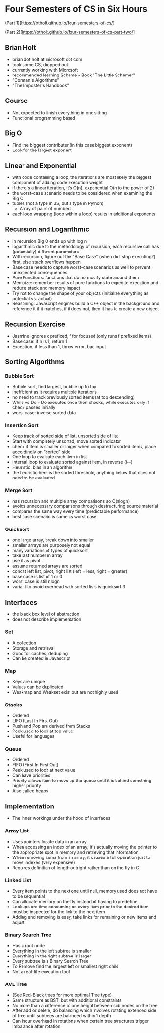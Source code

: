 # Four Semesters of CS in Six Hours 

(Part 1)[https://btholt.github.io/four-semesters-of-cs/]

(Part 2)[https://btholt.github.io/four-semesters-of-cs-part-two/]

## Brian Holt 

* brian dot holt at microsoft dot com
* took some CS, dropped out
* currently working with Microsoft 
* recommended learning Scheme - Book "The Little Schemer"
* "Corman's Algorithms"
* "The Imposter's Handbook"


## Course

* Not expected to finish everything in one sitting
* Functional programming based 

## Big O

* Find the biggest contributer (in this case biggest exponent)
* Look for the largest exponent 

## Linear and Exponential

* with code containing a loop, the iterations are most likely the biggest component of adding code execution weight 
* if there's a linear iteration, it's O(n), exponential O(n to the power of 2)
* the worst-case scenario needs to be considered when examining the Big O 
* tuples (not a type in JS, but a type in Python)
  * Array of pairs of numbers
* each loop wrapping (loop within a loop) results in additional exponents 

## Recursion and Logarithmic

* in recursion Big O ends up with log n
* logarithmic due to the methodology of recursion, each recursive call has (potentially) different parameters
* With recursion, figure out the "Base Case" (when do I stop executing?) first, else stack overflows happen
* Base case needs to capture worst-case scenarios as well to prevent unexpected consequences
* Pure Functions: functions that do no modify state around them
* Memoize: remember results of pure functions to expedite execution and reduce stack and memory impact
* Try not to change the shape of your objects (initialize everything as potential vs. actual)
* Reasoning: Javascript engines build a C++ object in the background and reference it if it matches, if it does not, then it has to create a new object


## Recursion Exercise 

* Jasmine ignores x prefixed, f for focused (only runs f prefixed items)
* Base case: if n is 1, return 1
* Exception, if less than 1, throw error, bad input 

## Sorting Algorithms

### Bubble Sort

* Bubble sort, find largest, bubble up to top
* inefficient as it requires multiple iterations 
* no need to track previously sorted items (at top descending)
* While vs Do - Do executes once then checks, while executes only if check passes initially 
* worst case: inverse sorted data

### Insertion Sort

* Keep track of sorted side of list, unsorted side of list 
* Start with completely unsorted, move sorted indicator 
* check if item is smaller or larger when compared to sorted items, place accordingly on "sorted" side
* One loop to evaluate each item in list
* internal loop to evaluate sorted against item, in reverse (i--)
* Heuristic: bias in an algorithm
* the heuristic here is the sorted threshold, anything below that does not need to be evaluated

### Merge Sort 

* has recursion and multiple array comparisons so O(nlogn)
* avoids unnecessary comparisons through destructuring source material
* compares the same way every time (predictable performance)
* best case scenario is same as worst case

### Quicksort 

* one large array, break down into smaller
* smaller arrays are purposely not equal
* many variations of types of quicksort
* take last number in array
* use it as pivot
* assume returned arrays are sorted
* concat left list, pivot, right list (left = less, right = greater)
* base case is list of 1 or 0
* worst case is still nlogn
* variant to avoid overhead with sorted lists is quicksort 3


## Interfaces 

* the black box level of abstraction
* does not describe implementation

### Set 

* A collection 
* Storage and retrieval 
* Good for caches, deduping 
* Can be created in Javascript

### Map

* Keys are unique
* Values can be duplicated 
* Weakmap and Weakset exist but are not highly used

### Stacks 

* Ordered
* LIFO (Last In First Out)
* Push and Pop are derived from Stacks 
* Peek used to look at top value 
* Useful for languages 

### Queue

* Ordered 
* FIFO (First In First Out)
* Peek used to look at next value 
* Can have priorities 
* Priority allows item to move up the queue until it is behind something higher priority 
* Also called heaps

## Implementation 

* The inner workings under the hood of interfaces 

### Array List 

* Uses pointers locate data in an array 
* When accessing an index of an array, it's actually moving the pointer to the appropriate spot in memory and retrieving that information 
* When removing items from an array, it causes a full operation just to move indexes (very expensive)
* Requires definition of length outright rather than on the fly in C 

### Linked List 

* Every item points to the next one until null, memory used does not have to be sequential
* Can allocate memory on the fly instead of having to predefine
* Lookups are time consuming as every item prior to the desired item must be inspected for the link to the next item
* Adding and removing is easy, take links for remaining or new items and adjust

### Binary Search Tree 

* Has a root node
* Everything in the left subtree is smaller
* Everything in the right subtree is larger 
* Every subtree is a Binary Search Tree 
* To Remove find the largest left or smallest right child
* Not a real-life execution tool

### AVL Tree 

* (See Red-Black trees for more optimal Tree type)
* Same structure as BST, but with additional constraints 
* No more than a difference of one height between sub nodes on the tree 
* After add or delete, do balancing which involves rotating extended side of tree until subtrees are balanced within 1 depth
* Can incur overhead in rotations when certain tree structures trigger imbalance after rotation 



